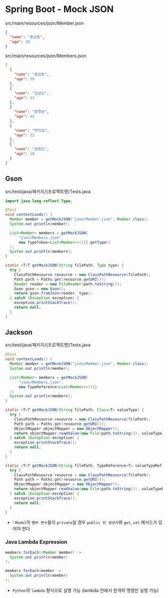 # Spring Boot - Mock JSON

src/main/resources/json/Member.json
```json
{
  "name": "홍길동",
  "age": 39
}
```

src/main/resources/json/Members.json
```json
[
  {
    "name": "홍길동",
    "age": 39
  },
  {
    "name": "김삼순",
    "age": 33
  },
  {
    "name": "홍명보",
    "age": 44
  },
  {
    "name": "박지삼",
    "age": 22
  },
  {
    "name": "권명순",
    "age": 10
  }
]
```

## Gson
src/test/java/패키지/{프로젝트명}Tests.java
```java
import java.lang.reflect.Type;
```
```java
@Test
void contextLoads() {
  Member member = getMockJSON("json/Member.json", Member.class);
  System.out.println(member);

  List<Member> members = getMockJSON(
      "json/Members.json",
      new TypeToken<List<Member>>(){}.getType()
  );
  System.out.println(members);
}

static <T>T getMockJSON(String filePath, Type type) {
  try {
    ClassPathResource resource = new ClassPathResource(filePath);
    Path path = Paths.get(resource.getURI());
    Reader reader = new FileReader(path.toString());
    Gson gson = new Gson();
    return gson.fromJson(reader, type);
  } catch (Exception exception) {
    exception.printStackTrace();
    return null;
  }
}
```

## Jackson
src/test/java/패키지/{프로젝트명}Tests.java
```java
@Test
void contextLoads() {
  Member member = getMockJSON("json/Member.json", Member.class);
  System.out.println(member);

  List<Member> members = getMockJSON(
      "json/Members.json",
      new TypeReference<List<Member>>(){}
  );
  System.out.println(members);
}

static <T>T getMockJSON(String filePath, Class<T> valueType) {
  try {
    ClassPathResource resource = new ClassPathResource(filePath);
    Path path = Paths.get(resource.getURI());
    ObjectMapper objectMapper = new ObjectMapper();
    return objectMapper.readValue(new File(path.toString()), valueType);
  } catch (Exception exception) {
    exception.printStackTrace();
    return null;
  }
}

static <T>T getMockJSON(String filePath, TypeReference<T> valueTypeRef) {
  try {
    ClassPathResource resource = new ClassPathResource(filePath);
    Path path = Paths.get(resource.getURI());
    ObjectMapper objectMapper = new ObjectMapper();
    return objectMapper.readValue(new File(path.toString()), valueTypeRef);
  } catch (Exception exception) {
    exception.printStackTrace();
    return null;
  }
}
```
* ❕ `Model`의 `멤버 변수`들이 `private`일 경우 `public 빈 생성자`와 `get`, `set` 메서드가 있어야 한다.

### Java Lambda Expression
```java
members.forEach((Member member) ->
  System.out.println(member)
);

members.forEach(member ->
  System.out.println(member)
);
```
* `Python`의 `lambda` 형식으로 실행 가능 (lambda 안에서 한개의 명령만 실행 가능)
